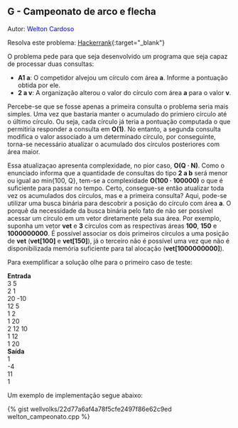 ## G - Campeonato de arco e flecha
<div id="campeonato"></div>

Autor: <font color = "blue">Welton Cardoso</font>

Resolva este problema: [Hackerrank][hackerrank-g]{:target="_blank"}

O problema pede para que seja desenvolvido um programa que seja capaz de processar duas consultas:

<ul>
  <li><b>A1 a</b>: O competidor alvejou um círculo com área <b>a</b>. Informe a pontuação obtida por ele.</li>
  <li><b>2 a v</b>: A organização alterou o valor do círculo com área <b>a</b> para o valor <b>v</b>.</li>
</ul>

Percebe-se que se fosse apenas a primeira consulta o problema seria mais simples. Uma vez que bastaria manter o acumulado do primiero círculo até o último círculo. Ou seja, cada círculo já teria a pontuação computada o que permitiria responder a consulta em **O(1)**. No entanto, a segunda consulta modifica o valor associado a um determinado círculo, por conseguinte, torna-se necessário atualizar o acumulado dos círculos posteriores com área maior.

Essa atualizaçao apresenta complexidade, no pior caso, <b>O(Q &middot; N)</b>. Como o enunciado informa que a quantidade de consultas do tipo **2 a b** será menor ou igual ao min{100, Q}, tem-se a complexidade <b>O(100 &middot; 100000)</b> o que é suficiente para passar no tempo. Certo, consegue-se então atualizar toda vez os acumulados dos círculos, mas e a primeira consulta? Aqui, pode-se utilizar uma busca binária para descobrir a posição do círculo com área **a**. O porquê da necessidade da busca binária pelo fato de não ser possível acessar um círculo em um vetor diretamente pela sua área. Por exemplo, suponha um vetor **vet** e **3** círculos com as respectivas áreas **100**, **150** e **1000000000**. É possível associar os dois primeiros círculos a uma posição de **vet** (**vet[100]** e **vet[150]**), já o terceiro não é possível uma vez que não é disponibilizada memória suficiente para tal alocação (**vet[1000000000]**). 

Para exemplificar a solução olhe para o primeiro caso de teste:

**Entrada**<br>
3 5<br>
2 1<br>
20 -10<br>
12 5<br>
1 2<br>
1 20<br>
2 12 10<br>
1 12<br>
1 20<br>
**Saída**<br>
1<br>
-4<br>
11<br>
1<br>





Um exemplo de implementação segue abaixo:

{% gist wellvolks/22d77a6af4a78f5cfe2497f86e62c9ed welton_campeonato.cpp %}

[busca binária]: https://www.geeksforgeeks.org/binary-search/
[hackerrank-g]: https://www.hackerrank.com/contests/2-competicao-de-programacao-infufg-20182/challenges/campeonato-de-arco-e-flecha
